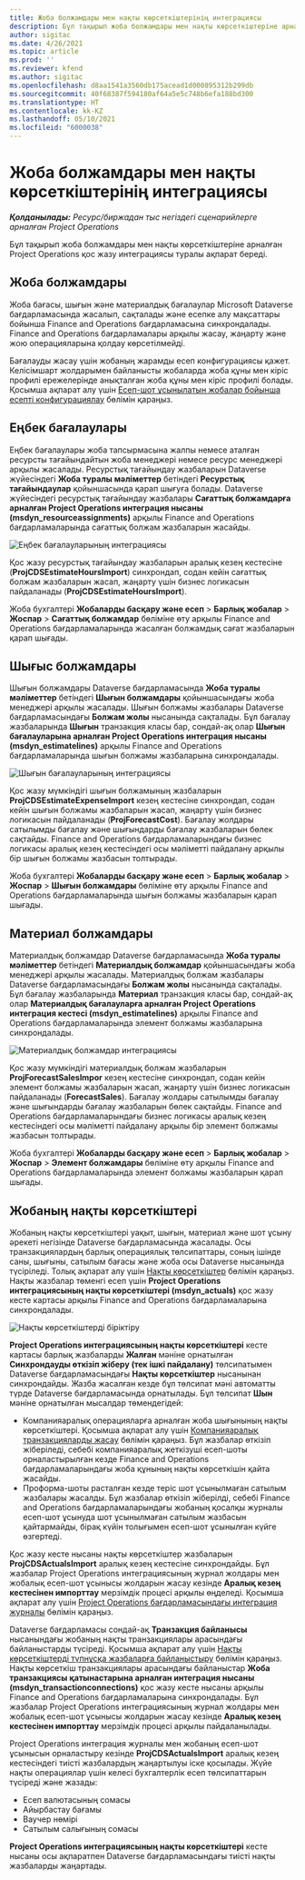 ```yaml
---
title: Жоба болжамдары мен нақты көрсеткіштерінің интеграциясы
description: Бұл тақырып жоба болжамдары мен нақты көрсеткіштеріне арналған Project Operations қос жазу интеграциясы туралы ақпарат береді.
author: sigitac
ms.date: 4/26/2021
ms.topic: article
ms.prod: ''
ms.reviewer: kfend
ms.author: sigitac
ms.openlocfilehash: d8aa1541a3560db175acead1d000895312b299db
ms.sourcegitcommit: 40f68387f594180af64a5e5c748b6efa188bd300
ms.translationtype: HT
ms.contentlocale: kk-KZ
ms.lasthandoff: 05/10/2021
ms.locfileid: "6000038"
---
```

# <a name="project-estimates-and-actuals-integration"></a>Жоба болжамдары мен нақты көрсеткіштерінің интеграциясы

_**Қолданылады:** Ресурс/биржадан тыс негіздегі сценарийлерге арналған Project Operations_

Бұл тақырып жоба болжамдары мен нақты көрсеткіштеріне арналған Project Operations қос жазу интеграциясы туралы ақпарат береді.

## <a name="project-estimates"></a>Жоба болжамдары

Жоба бағасы, шығын және материалдық бағалаулар Microsoft Dataverse бағдарламасында жасалып, сақталады және есепке алу мақсаттары бойынша Finance and Operations бағдарламасына синхрондалады. Finance and Operations бағдарламалары арқылы жасау, жаңарту және жою операцияларына қолдау көрсетілмейді.

Бағалауды жасау үшін жобаның жарамды есеп конфигурациясы қажет. Келісімшарт жолдарымен байланысты жобаларда жоба құны мен кіріс профилі ережелерінде анықталған жоба құны мен кіріс профилі болады. Қосымша ақпарат алу үшін [Есеп-шот ұсынылатын жобалар бойынша есепті конфигурациялау](../project-accounting/configure-accounting-billable-projects.md#configure-project-cost-and-revenue-profile-rules) бөлімін қараңыз.

## <a name="labor-estimates"></a>Еңбек бағалаулары

Еңбек бағалаулары жоба тапсырмасына жалпы немесе аталған ресурсты тағайындайтын жоба менеджері немесе ресурс менеджері арқылы жасалады. Ресурстық тағайындау жазбаларын Dataverse жүйесіндегі **Жоба туралы мәліметтер** бетіндегі **Ресурстық тағайындаулар** қойыншасында қарап шығуға болады. Dataverse жүйесіндегі ресурстық тағайындау жазбалары **Сағаттық болжамдарға арналған Project Operations интеграция нысаны (msdyn\_resourceassignments)** арқылы Finance and Operations бағдарламаларында сағаттық болжам жазбаларын жасайды.

   ![Еңбек бағалауларының интеграциясы](./Media/DW4LaborEstimates.png)

Қос жазу ресурстық тағайындау жазбаларын аралық кезең кестесіне (**ProjCDSEstimateHoursImport**) синхрондап, содан кейін сағаттық болжам жазбаларын жасап, жаңарту үшін бизнес логикасын пайдаланады (**ProjCDSEstimateHoursImport**).

Жоба бухгалтері **Жобаларды басқару және есеп** > **Барлық жобалар** > **Жоспар** > **Сағаттық болжамдар** бөліміне өту арқылы Finance and Operations бағдарламаларында жасалған болжамдық сағат жазбаларын қарап шығады.

## <a name="expense-estimates"></a>Шығыс болжамдары

Шығын болжамдары Dataverse бағдарламасында **Жоба туралы мәліметтер** бетіндегі **Шығын болжамдары** қойыншасындағы жоба менеджері арқылы жасалады. Шығын болжамы жазбалары Dataverse бағдарламасындағы **Болжам жолы** нысанында сақталады. Бұл бағалау жазбаларында **Шығын** транзакция класы бар, сондай-ақ олар **Шығын бағалауларына арналған Project Operations интеграция нысаны (msdyn\_estimatelines)** арқылы Finance and Operations бағдарламаларында шығын болжамы жазбаларына синхрондалады.

   ![Шығын бағалауларының интеграциясы](./Media/DW4ExpenseEstimates.png)

Қос жазу мүмкіндігі шығын болжамының жазбаларын **ProjCDSEstimateExpenseImport** кезең кестесіне синхрондап, содан кейін шығын болжамы жазбаларын жасап, жаңарту үшін бизнес логикасын пайдаланады (**ProjForecastCost**). Бағалау жолдары сатылымды бағалау және шығындарды бағалау жазбаларын бөлек сақтайды. Finance and Operations бағдарламаларындағы бизнес логикасы аралық кезең кестесіндегі осы мәліметті пайдалану арқылы бір шығын болжамы жазбасын толтырады.

Жоба бухгалтері **Жобаларды басқару және есеп** > **Барлық жобалар** > **Жоспар** > **Шығын болжамдары** бөліміне өту арқылы Finance and Operations бағдарламаларында шығын болжамы жазбаларын қарап шығады.

## <a name="material-estimates"></a>Материал болжамдары

Материалдық болжамдар Dataverse бағдарламасында **Жоба туралы мәліметтер** бетіндегі **Материалдық болжамдар** қойыншасындағы жоба менеджері арқылы жасалады. Материалдық болжам жазбалары Dataverse бағдарламасындағы **Болжам жолы** нысанында сақталады. Бұл бағалау жазбаларында **Материал** транзакция класы бар, сондай-ақ олар **Материалдық бағалауларға арналған Project Operations интеграция кестесі (msdyn\_estimatelines)** арқылы Finance and Operations бағдарламаларында элемент болжамы жазбаларына синхрондалады.

   ![Материалдық болжамдар интеграциясы](./Media/DW4MaterialEstimates.png)

Қос жазу мүмкіндігі материалдық болжам жазбаларын **ProjForecastSalesImpor** кезең кестесіне синхрондап, содан кейін элемент болжамы жазбаларын жасап, жаңарту үшін бизнес логикасын пайдаланады (**ForecastSales**). Бағалау жолдары сатылымды бағалау және шығындарды бағалау жазбаларын бөлек сақтайды. Finance and Operations бағдарламаларындағы бизнес логикасы аралық кезең кестесіндегі осы мәліметті пайдалану арқылы бір элемент болжамы жазбасын толтырады.

Жоба бухгалтері **Жобаларды басқару және есеп** > **Барлық жобалар** > **Жоспар** > **Элемент болжамдары** бөліміне өту арқылы Finance and Operations бағдарламаларында элемент болжамы жазбаларын қарап шығады.

## <a name="project-actuals"></a>Жобаның нақты көрсеткіштері

Жобаның нақты көрсеткіштері уақыт, шығын, материал және шот ұсыну әрекеті негізінде Dataverse бағдарламасында жасалады. Осы транзакциялардың барлық операциялық төлсипаттары, соның ішінде саны, шығыны, сатылым бағасы және жоба осы Dataverse нысанында түсіріледі. Толық ақпарат алу үшін [Нақты көрсеткіштер](../actuals/actuals-overview.md) бөлімін қараңыз. Нақты жазбалар төменгі есеп үшін **Project Operations интеграциясының нақты көрсеткіштері (msdyn\_actuals)** қос жазу кесте картасы арқылы Finance and Operations бағдарламаларына синхрондалады.

   ![Нақты көрсеткіштерді біріктіру](./Media/DW4Actuals.png)

**Project Operations интеграциясының нақты көрсеткіштері** кесте картасы барлық жазбаларды **Жалған** мәніне орнатылған **Синхрондауды өткізіп жіберу (тек ішкі пайдалану)** төлсипатымен Dataverse бағдарламасындағы **Нақты көрсеткіштер** нысанынан синхрондайды. Жазба жасалған кезде бұл төлсипат мәні автоматты түрде Dataverse бағдарламасында орнатылады. Бұл төлсипат **Шын** мәніне орнатылған мысалдар төмендегідей:

  - Компанияаралық операцияларға арналған жоба шығынының нақты көрсеткіштері. Қосымша ақпарат алу үшін [Компанияаралық транзакцияларды жасау](../project-accounting/create-intercompany-transactions.md) бөлімін қараңыз. Бұл жазбалар өткізіп жіберіледі, себебі компанияаралық жеткізуші есеп-шоты орналастырылған кезде Finance and Operations бағдарламаларындағы жоба құнының нақты көрсеткішін қайта жасайды.
  - Проформа-шоты расталған кезде теріс шот ұсынылмаған сатылым жазбалары жасалды. Бұл жазбалар өткізіп жіберілді, себебі Finance and Operations бағдарламаларындағы жобаның қосалқы журналы есеп-шот ұсынуда шот ұсынылмаған сатылым жазбасын қайтармайды, бірақ күйін толығымен есеп-шот ұсынылған күйге өзгертеді.

Қос жазу кесте нысаны нақты көрсеткіштер жазбаларын **ProjCDSActualsImport** аралық кезең кестесіне синхрондайды. Бұл жазбалар Project Operations интеграциясының журнал жолдары мен жобалық есеп-шот ұсынысы жолдарын жасау кезінде **Аралық кезең кестесінен импорттау** мерзімдік процесі арқылы өңделеді. Қосымша ақпарат алу үшін [Project Operations бағдарламасындағы интеграция журналы](../project-accounting/project-operations-integration-journal.md) бөлімін қараңыз.

Dataverse бағдарламасы сондай-ақ **Транзакция байланысы** нысанындағы жобаның нақты транзакциялары арасындағы байланыстарды түсіреді. Қосымша ақпарат алу үшін [Нақты көрсеткіштерді түпнұсқа жазбаларға байланыстыру](../actuals/linkingactuals.md) бөлімін қараңыз. Нақты көрсеткіш транзакциялары арасындағы байланыстар **Жоба транзакциясы қатынастарына арналған интеграция нысаны (msdyn\_transactionconnections)** қос жазу кесте нысаны арқылы Finance and Operations бағдарламаларына синхрондалады. Бұл жазбалар Project Operations интеграциясының журнал жолдары мен жобалық есеп-шот ұсынысы жолдарын жасау кезінде **Аралық кезең кестесінен импорттау** мерзімдік процесі арқылы пайдаланылады.

Project Operations интеграция журналы мен жобаның есеп-шот ұсынысын орналастыру кезінде **ProjCDSActualsImport** аралық кезең кестесіндегі тиісті жазбалардың жаңартылуы іске қосылады. Жүйе нақты операциялар үшін келесі бухгалтерлік есеп төлсипаттарын түсіреді және жазады:

- Есеп валютасының сомасы
- Айырбастау бағамы
- Ваучер нөмірі
- Сатылым салығының сомасы

**Project Operations интеграциясының нақты көрсеткіштері** кесте нысаны осы ақпаратпен Dataverse бағдарламасындағы тиісті нақты жазбаларды жаңартады.
